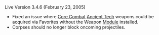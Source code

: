 Live Version 3.4.6 (February 23, 2005)

- Fixed an issue where [Core Combat](../items/Core_Combat.md)
  [Ancient Tech](../terminology/Ancient_Technology.md) weapons could be acquired via Favorites
  without the Weapon [Module](../etc/Modules.md) installed.
- Corpses should no longer block oncoming projectiles.


